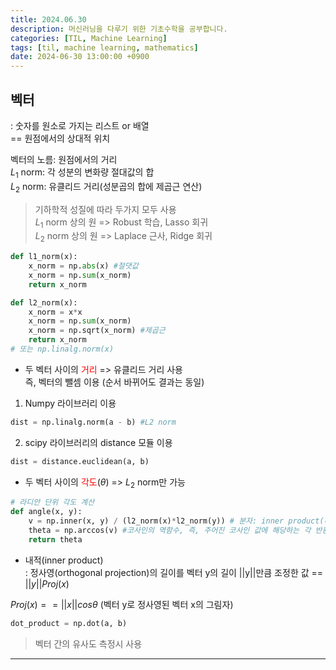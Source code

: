 ```yaml
---
title: 2024.06.30
description: 머신러닝을 다루기 위한 기초수학을 공부합니다.
categories: [TIL, Machine Learning]
tags: [til, machine learning, mathematics]
date: 2024-06-30 13:00:00 +0900
---
```

 
<h2> 벡터 </h2>

: 숫자를 원소로 가지는 리스트 or 배열 <br/>
== 원점에서의 상대적 위치 <br/>

벡터의 노름: 원점에서의 거리 <br/>
$L_{1}$ norm: 각 성분의 변화량 절대값의 합 <br/>
$L_{2}$ norm: 유클리드 거리(성분곱의 합에 제곱근 연산) <br/>
> 기하학적 성질에 따라 두가지 모두 사용 <br/>
$L_{1}$ norm 상의 원 => Robust 학습, Lasso 회귀 <br/>
$L_{2}$ norm 상의 원 => Laplace 근사, Ridge 회귀

```python
def l1_norm(x):
    x_norm = np.abs(x) #절댓값
    x_norm = np.sum(x_norm)
    return x_norm

def l2_norm(x):
    x_norm = x*x
    x_norm = np.sum(x_norm)
    x_norm = np.sqrt(x_norm) #제곱근
    return x_norm
# 또는 np.linalg.norm(x)
```

* 두 벡터 사이의 <span style="color: red;"> 거리</span> => 유클리드 거리 사용 <br/>
즉, 벡터의 뺄셈 이용 (순서 바뀌어도 결과는 동일) <br/>
1. Numpy 라이브러리 이용
```python
dist = np.linalg.norm(a - b) #L2 norm
```
2. scipy 라이브러리의 distance 모듈 이용
```python
dist = distance.euclidean(a, b)
```

* 두 벡터 사이의<span style="color: red;"> 각도</span>($\theta$)
=> $L_{2}$ norm만 가능
```python
# 라디안 단위 각도 계산
def angle(x, y):
    v = np.inner(x, y) / (l2_norm(x)*l2_norm(y)) # 분자: inner product(내적)
    theta = np.arccos(v) #코사인의 역함수, 즉, 주어진 코사인 값에 해당하는 각 반환
    return theta
```

* 내적(inner product) <br/>
: 정사영(orthogonal projection)의 길이를 벡터 y의 길이 ||y||만큼 조정한 값 == $||y||Proj(x)$ <br/>

$Proj(x) == ||x||cos\theta$ (벡터 y로 정사영된 벡터 x의 그림자)
```python
dot_product = np.dot(a, b)
```
> 벡터 간의 유사도 측정시 사용

<hr/>